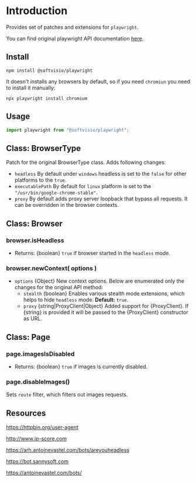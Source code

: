 # Introduction

Provides set of patches and extensions for `playwright`.

You can find original playwright API documentation [here](https://playwright.dev/docs/api/class-playwright/).

## Install

```shell
npm install @softvisio/playwright
```

It doesn't installs any browsers by default, so if you need `chromiun` you need to install it manually:

```shell
npx playwright install chromium
```

## Usage

```javascript
import playwright from "@softvisio/playwright";
```

## Class: BrowserType

Patch for the original BrowserType class. Adds following changes:

- `headless` By default under `windows` headless is set to the `false` for other platforms to the `true`.
- `executablePath` By default for `linux` platform is set to the `"/usr/bin/google-chrome-stable"`.
- `proxy` By default adds proxy server loopback that bypass all requests. It can be overridden in the browser contexts.

## Class: Browser

### browser.isHeadless

- Returns: {boolean} `true` if browser started in the `headless` mode.

### browser.newContext( options )

- `options` {Object} New context options. Below are enumerated only the changes for the original API method:
    - `stealth` {boolean} Enables various stealth mode extensions, which helps to hide `headless` mode. **Default:** `true`.
    - `proxy` {string|ProxyClient|Object} Added support for {ProxyClient}. If {string} is provided it will be passed to the {ProxyClient} constructor as URL.

## Class: Page

### page.imagesIsDisabled

- Returns: {boolean} `true` if images is currently disabled.

### page.disableImages()

Sets `route` filter, which filters out images requests.

## Resources

<https://httpbin.org/user-agent>

<http://www.ip-score.com>

<https://arh.antoinevastel.com/bots/areyouheadless>

<https://bot.sannysoft.com>

<https://antoinevastel.com/bots/>
